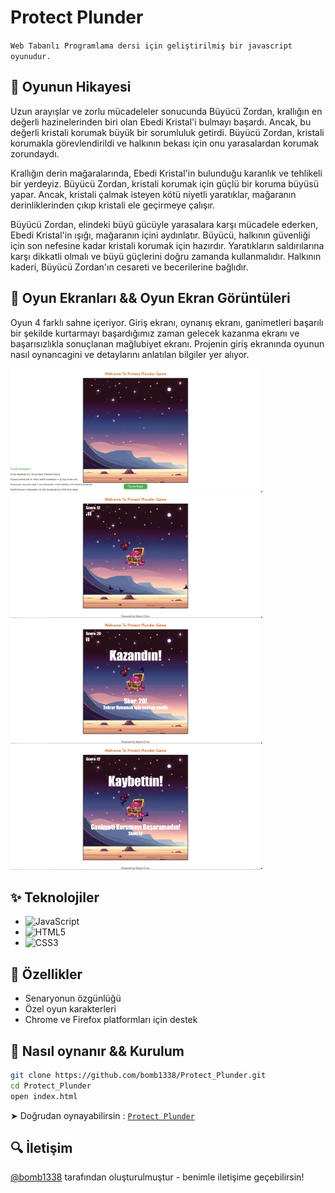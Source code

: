 
# Protect Plunder

`Web Tabanlı Programlama dersi için geliştirilmiş bir javascript oyunudur.`

## 💬 Oyunun Hikayesi
Uzun arayışlar ve zorlu mücadeleler sonucunda Büyücü Zordan, krallığın en değerli hazinelerinden biri olan Ebedi Kristal'i bulmayı başardı. Ancak, bu değerli kristali korumak büyük bir sorumluluk getirdi. Büyücü Zordan, kristali korumakla görevlendirildi ve halkının bekası için onu yarasalardan korumak zorundaydı.

Krallığın derin mağaralarında, Ebedi Kristal'in bulunduğu karanlık ve tehlikeli bir yerdeyiz. Büyücü Zordan, kristali korumak için güçlü bir koruma büyüsü yapar. Ancak, kristali çalmak isteyen kötü niyetli yaratıklar, mağaranın derinliklerinden çıkıp kristali ele geçirmeye çalışır.

Büyücü Zordan, elindeki büyü gücüyle yarasalara karşı mücadele ederken, Ebedi Kristal'in ışığı, mağaranın içini aydınlatır. Büyücü, halkının güvenliği için son nefesine kadar kristali korumak için hazırdır. Yaratıkların saldırılarına karşı dikkatli olmalı ve büyü güçlerini doğru zamanda kullanmalıdır. Halkının kaderi, Büyücü Zordan'ın cesareti ve becerilerine bağlıdır.

## 📸 Oyun Ekranları && Oyun Ekran Görüntüleri
Oyun 4 farklı sahne içeriyor. Giriş ekranı, oynanış ekranı, ganimetleri başarılı bir şekilde kurtarmayı başardığımız zaman gelecek kazanma ekranı ve başarısızlıkla sonuçlanan mağlubiyet ekranı. Projenin giriş ekranında oyunun nasıl oynancagini ve detaylarını anlatılan bilgiler yer alıyor.  

<img src="https://github.com/bomb1338/Protect_Plunder/blob/main/Protect_Plunder/ss/giris.PNG" width="400px" height="auto">. 
<img src="https://github.com/bomb1338/Protect_Plunder/blob/c6547b4ba0631bcbf4b61735d2210ce556d16058/Protect_Plunder/ss/oynanis.png" width="400px" height="auto">. 
<img src="https://github.com/bomb1338/Protect_Plunder/blob/c6547b4ba0631bcbf4b61735d2210ce556d16058/Protect_Plunder/ss/win.png" width="400px" height="auto">. 
<img src="https://github.com/bomb1338/Protect_Plunder/blob/c6547b4ba0631bcbf4b61735d2210ce556d16058/Protect_Plunder/ss/defeat.png" width="400px" height="auto">. 

## ✨ Teknolojiler
- ![JavaScript](https://img.shields.io/badge/javascript-%23323330.svg?style=for-the-badge&logo=javascript&logoColor=%23F7DF1E)
- ![HTML5](https://img.shields.io/badge/html5-%23E34F26.svg?style=for-the-badge&logo=html5&logoColor=white)
- ![CSS3](https://img.shields.io/badge/css3-%231572B6.svg?style=for-the-badge&logo=css3&logoColor=white)

## 🎉 Özellikler
* Senaryonun özgünlüğü
* Özel oyun karakterleri
* Chrome ve Firefox platformları için destek

## 🚨 Nasıl oynanır && Kurulum 
```sh
git clone https://github.com/bomb1338/Protect_Plunder.git
cd Protect_Plunder
open index.html
```
➤ Doğrudan oynayabilirsin : [`Protect Plunder`](https://protectplunder.000webhostapp.com/)

## 🔍️ İletişim
[@bomb1338](https://github.com/bomb1338) tarafından oluşturulmuştur - benimle iletişime geçebilirsin!
